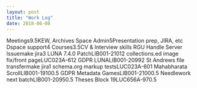```yaml
---
layout: post
title: "Work Log"
date: 2018-06-08
---
```

<tr><td>Meetings</td><td></td><td>9.5</td><td>KEW, Archives Space</td></tr>
<tr><td>Admin</td><td></td><td>5</td><td>Presentation prep, JIRA, etc</td></tr>
<tr><td>Dspace support</td><td></td><td>4</td><td></td></tr>
<tr><td>Courses</td><td></td><td>3.5</td><td>CV & Interview skills</td></tr>
<tr><td>RGU Handle Server Issue</td><td>make jira</td><td>3</td><td></td></tr>
<tr><td>LUNA 7.4.0 Patch</td><td>LIB001-2101</td><td>2</td><td></td></tr>
<tr><td>collections.ed image fix/front page</td><td>LUC023A-61</td><td>2</td><td></td></tr>
<tr><td>GDPR LUNA</td><td>LIB001-2099</td><td>2</td><td></td></tr>
<tr><td>St Andrews file transfer</td><td>make jira</td><td>1</td><td></td></tr>
<tr><td>schema.org markup tests</td><td>LUC023A-60</td><td>1</td><td></td></tr>
<tr><td>Mahabharata Scroll</td><td>LIB001-1910</td><td>0.5</td><td></td></tr>
<tr><td>GDPR Metadata Games</td><td>LIB001-2100</td><td>0.5</td><td></td></tr>
<tr><td>Needlework next batch</td><td>LIB001-2095</td><td>0.5</td><td></td></tr>
<tr><td>Theses Block 19</td><td>LUC656A-97</td><td>0.5</td><td></td></tr>
